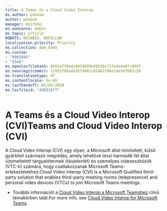 ```yaml
---
title: A Teams és a Cloud Video Interop
ms.author: pebaum
author: pebaum
manager: mnirkhe
ms.audience: Admin
ms.topic: article
ROBOTS: NOINDEX, NOFOLLOW
localization_priority: Priority
ms.collection: Adm_O365
ms.custom:
- "9002894"
- "5540"
ms.openlocfilehash: 6b52aff0edc0439695e4923bc727ede4e87c899f
ms.sourcegitcommit: 1c052f8dada7b7d081c61462396e1de3df682c28
ms.translationtype: HT
ms.contentlocale: hu-HU
ms.lasthandoff: 05/05/2020
ms.locfileid: "44021677"
---
```

# <a name="teams-and-cloud-video-interop-cvi"></a><span data-ttu-id="09a59-102">A Teams és a Cloud Video Interop (CVI)</span><span class="sxs-lookup"><span data-stu-id="09a59-102">Teams and Cloud Video Interop (CVI)</span></span>

<span data-ttu-id="09a59-103">A Cloud Video Interop (CVI) egy olyan, a Microsoft által minősített, külső gyártótól származó megoldás, amely lehetővé teszi harmadik fél által üzemeltetett tárgyalótermek (távjelenlét) és személyes videoeszközök (VTC-k) számára, hogy csatlakozzanak Microsoft Teams-értekezletekhez.</span><span class="sxs-lookup"><span data-stu-id="09a59-103">Cloud Video Interop (CVI) is a Microsoft Qualified third-party solution that enables third-party meeting rooms (telepresence) and personal video devices (VTCs) to join Microsoft Teams meetings.</span></span>

- <span data-ttu-id="09a59-104">További információt a [Cloud Video Interop a Microsoft Teamshez](https://docs.microsoft.com/microsoftteams/cloud-video-interop) című témakörben talál.</span><span class="sxs-lookup"><span data-stu-id="09a59-104">For more info, see [Cloud Video Interop for Microsoft Teams](https://docs.microsoft.com/microsoftteams/cloud-video-interop).</span></span>
